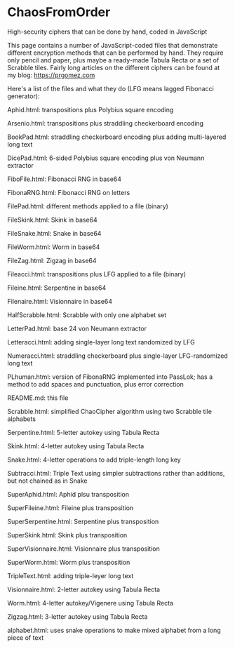 # ChaosFromOrder
High-security ciphers that can be done by hand, coded in JavaScript

This page contains a number of JavaScript-coded files that demonstrate different encryption methods that can be performed by hand. They require only pencil and paper, plus maybe a ready-made Tabula Recta or a set of Scrabble tiles. Fairly long articles on the different ciphers can be found at my blog: https://prgomez.com

Here's a list of the files and what they do (LFG means lagged Fibonacci generator):

Aphid.html: transpositions plus Polybius square encoding

Arsenio.html: transpositions plus straddling checkerboard encoding

BookPad.html: straddling checkerboard encoding plus adding multi-layered long text

DicePad.html: 6-sided Polybius square encoding plus von Neumann extractor	

FiboFile.html: Fibonacci RNG in base64

FibonaRNG.html: Fibonacci RNG on letters	

FilePad.html: different methods applied to a file (binary)

FileSkink.html: Skink in base64	

FileSnake.html: Snake in base64

FileWorm.html: Worm in base64

FileZag.html: Zigzag in base64	

Fileacci.html: transpositions plus LFG applied to a file (binary)

Fileine.html: Serpentine in base64	

Filenaire.html: Visionnaire in base64	

HalfScrabble.html: Scrabble with only one alphabet set

LetterPad.html: base 24 von Neumann extractor

Letteracci.html: adding single-layer long text randomized by LFG

Numeracci.html: straddling checkerboard plus single-layer LFG-randomized long text

PLhuman.html: version of FibonaRNG implemented into PassLok; has a method to add spaces and punctuation, plus error correction

README.md: this file

Scrabble.html: simplified ChaoCipher algorithm using two Scrabble tile alphabets	

Serpentine.html: 5-letter autokey using Tabula Recta	

Skink.html: 4-letter autokey using Tabula Recta

Snake.html: 4-letter operations to add triple-length long key	

Subtracci.html: Triple Text using simpler subtractions rather than additions, but not chained as in Snake	

SuperAphid.html: Aphid plsu transposition

SuperFileine.html: Fileine plus transposition

SuperSerpentine.html: Serpentine plus transposition	

SuperSkink.html: Skink plus transposition	

SuperVisionnaire.html: Visionnaire plus transposition

SuperWorm.html: Worm plus transposition

TripleText.html: adding triple-leyer long text	

Visionnaire.html: 2-letter autokey using Tabula Recta

Worm.html: 4-letter autokey/Vigenere using Tabula Recta

Zigzag.html: 3-letter autokey using Tabula Recta	

alphabet.html: uses snake operations to make mixed alphabet from a long piece of text

